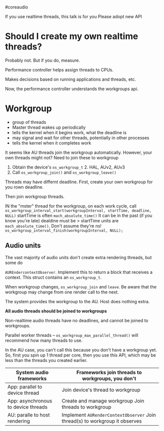 #coreaudio

If you use realtime threads, this talk is for you
Please adopt new API

# Should I create my own realtime threads?

Probably not.
But if you do, measure.

Performance controller helps assign threads to CPUs.

Makes decisions based on running applications and threads, etc.

Now, the performance controller understands the workgroups api.

# Workgroup
* group of threads
* Master thread wakes up periodically
* tells the kernel when it begins work, what the deadline is
* may signal and wait for other threads, potentially in other processes
* tells the kernel when it completes work

It seems like AU threads join the workgroup automatically.  However, your own threads might not?  Need to join these to workgroup

1.  Obtain the device's `os_workgroup_t`
	2.  HAL, AUv2, AUv3
3.  Call `os_workgroup_join()` and `os_workgroup_leave()`

Threads may have differnt deadline.  First, create your own workgroup for you rown deadline.

Then join workgroup threads.  

IN the "mster" thread for the workgroup, on each work cycle, call `os_workgroup_interval_start(workgroupInterval, startTime, deadline, NULL)`
startTime is often `mach_absolute_time()`
It can be in the past (if you know you're late)
dealdine must be > startTime
units are `mach_absolute_time()`.  Don't assume they're ns!
`os_workgroup_interval_finish(workgroupInterval, NULL);`

## Audio units
The vast majority of audio units don't create extra rendering threads, but some do

`AUREndercontextObserver`.  Implement this to return a block that receives a context.  This struct contains an `os_workgroup_t`.

When workgroup changes, `os_workgroup_join` and `leave`.  Be aware that the workgroup may change from one render call to the next.

The system provides the workgroup to the AU.  Host does nothing extra.

**All audio threads should be joined to workgroups**

Non-realtime audio threads have no deadlines, and cannot be joined to workgroups.

Parallel worker threads – `os_workgroup_max_parallel_thread()` will recommend how many threads to use.

In the AU case, you can't call this because you don't have a workgroup yet.  So, first you spin up 1 thread per core, then you use this API, which may be less than the threads you created earlier.

| System audio frameworks             | Frameworks join threads to workgroups, you don't                            |
|-------------------------------------|-----------------------------------------------------------------------------|
| App: parallel to device thread      | Join device's thread to workgroup                                           |
| App: asynchronous to device threads | Create and manage workgroup Join threads to workgroup                       |
| AU: paralle to host rendering       | Implement `AURenderContextObserver` Join thread(s) to workgroup it observes |

